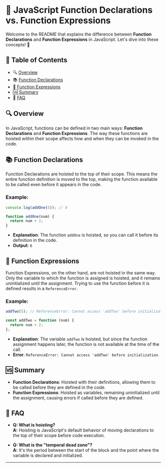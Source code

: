 # 📘 JavaScript Function Declarations vs. Function Expressions

Welcome to the README that explains the difference between **Function Declarations** and **Function Expressions** in JavaScript. Let's dive into these concepts! 🚀

## 📖 Table of Contents

- 🔍 [Overview](#overview)
- 📚 [Function Declarations](#function-declarations)
- 📝 [Function Expressions](#function-expressions)
- 🆚 [Summary](#summary)
- 🤔 [FAQ](#faq)

## 🔍 Overview

In JavaScript, functions can be defined in two main ways: **Function Declarations** and **Function Expressions**. The way these functions are hoisted within their scope affects how and when they can be invoked in the code.

## 📚 Function Declarations

Function Declarations are hoisted to the top of their scope. This means the entire function definition is moved to the top, making the function available to be called even before it appears in the code.

### Example:

```javascript
console.log(addOne(5)); // 6

function addOne(num) {
  return num + 1;
}
```

- **Explanation**: The function `addOne` is hoisted, so you can call it before its definition in the code.
- **Output**: `6`

## 📝 Function Expressions

Function Expressions, on the other hand, are not hoisted in the same way. Only the variable to which the function is assigned is hoisted, and it remains uninitialized until the assignment. Trying to use the function before it is defined results in a `ReferenceError`.

### Example:

```javascript
addTwo(5); // ReferenceError: Cannot access 'addTwo' before initialization

const addTwo = function (num) {
  return num + 2;
};
```

- **Explanation**: The variable `addTwo` is hoisted, but since the function assignment happens later, the function is not available at the time of the call.
- **Error**: `ReferenceError: Cannot access 'addTwo' before initialization`

## 🆚 Summary

- **Function Declarations**: Hoisted with their definitions, allowing them to be called before they are defined in the code.
- **Function Expressions**: Hoisted as variables, remaining uninitialized until the assignment, causing errors if called before they are defined.

## 🤔 FAQ

- **Q: What is hoisting?**  
  **A:** Hoisting is JavaScript's default behavior of moving declarations to the top of their scope before code execution.

- **Q: What is the "temporal dead zone"?**  
  **A:** It's the period between the start of the block and the point where the variable is declared and initialized.

---

